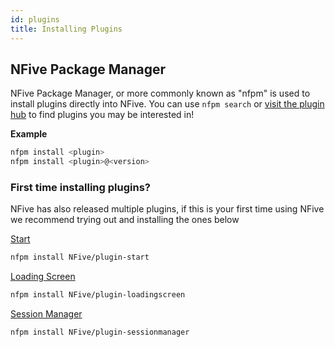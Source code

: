 ```yaml
---
id: plugins
title: Installing Plugins
---
```


## NFive Package Manager

NFive Package Manager, or more commonly known as "nfpm" is used to install plugins directly into NFive.
You can use ``nfpm search`` or [visit the plugin hub](https://hub.nfive.io/) to find plugins you may be interested in!

**Example**

```bash
nfpm install <plugin>
nfpm install <plugin>@<version>
```

### First time installing plugins?

NFive has also released multiple plugins, if this is your first time using NFive we recommend trying out and installing the ones below

[Start](https://github.com/NFive/plugin-start)
```bash
nfpm install NFive/plugin-start
```

[Loading Screen](https://github.com/NFive/plugin-loadingscreen)
```bash
nfpm install NFive/plugin-loadingscreen
```

[Session Manager](https://github.com/NFive/plugin-sessionmanager)
```bash
nfpm install NFive/plugin-sessionmanager
```
